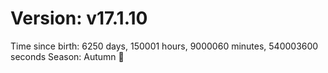 # Version: v17.1.10
Time since birth: 6250 days, 150001 hours, 9000060 minutes, 540003600 seconds
Season: Autumn 🍁
